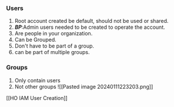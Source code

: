 ### Users
1. Root account created be default, should not be used or shared. 
2. ***BP***:Admin users needed to be created to operate the account. 
3. Are people in your organization.
4. Can be Grouped.
5. Don't have to be part of a group. 
6. can be part of multiple groups.

### Groups
1. Only contain users
2. Not other groups
![[Pasted image 20240111223203.png]]

[[HO IAM User Creation]]
